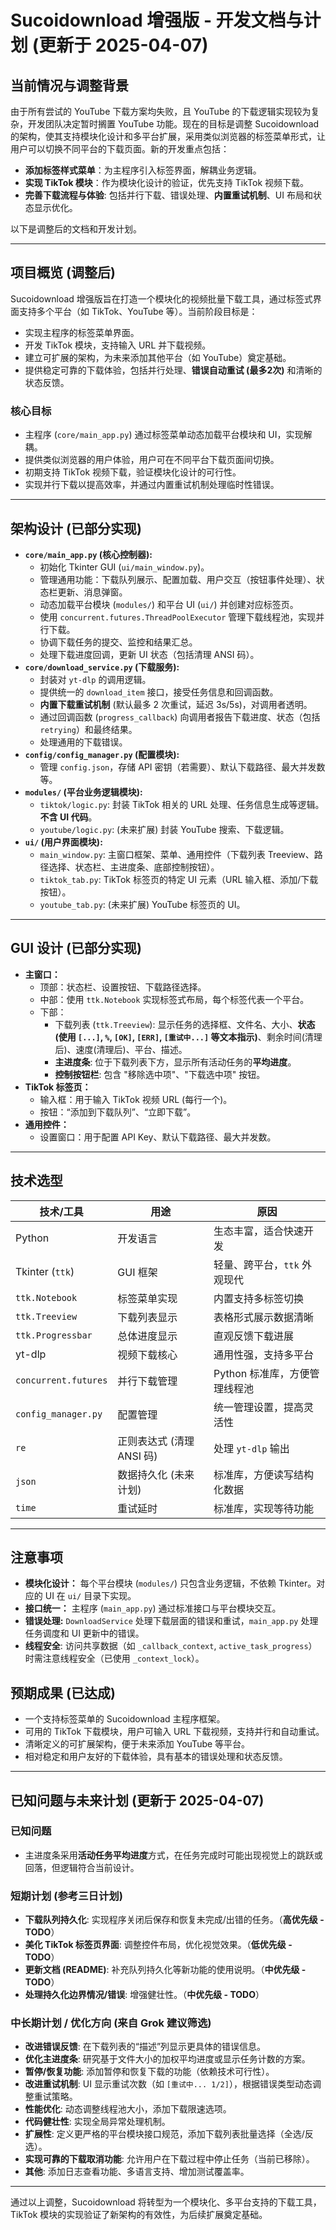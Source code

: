 # Sucoidownload 增强版 - 开发文档与计划 (更新于 2025-04-07)

## 当前情况与调整背景
由于所有尝试的 YouTube 下载方案均失败，且 YouTube 的下载逻辑实现较为复杂，开发团队决定暂时搁置 YouTube 功能。现在的目标是调整 Sucoidownload 的架构，使其支持模块化设计和多平台扩展，采用类似浏览器的标签菜单形式，让用户可以切换不同平台的下载页面。新的开发重点包括：
- **添加标签样式菜单**：为主程序引入标签界面，解耦业务逻辑。
- **实现 TikTok 模块**：作为模块化设计的验证，优先支持 TikTok 视频下载。
- **完善下载流程与体验**: 包括并行下载、错误处理、**内置重试机制**、UI 布局和状态显示优化。

以下是调整后的文档和开发计划。

---

## 项目概览 (调整后)
Sucoidownload 增强版旨在打造一个模块化的视频批量下载工具，通过标签式界面支持多个平台（如 TikTok、YouTube 等）。当前阶段目标是：
- 实现主程序的标签菜单界面。
- 开发 TikTok 模块，支持输入 URL 并下载视频。
- 建立可扩展的架构，为未来添加其他平台（如 YouTube）奠定基础。
- 提供稳定可靠的下载体验，包括并行处理、**错误自动重试 (最多2次)** 和清晰的状态反馈。

### 核心目标
- 主程序 (`core/main_app.py`) 通过标签菜单动态加载平台模块和 UI，实现解耦。
- 提供类似浏览器的用户体验，用户可在不同平台下载页面间切换。
- 初期支持 TikTok 视频下载，验证模块化设计的可行性。
- 实现并行下载以提高效率，并通过内置重试机制处理临时性错误。

---

## 架构设计 (已部分实现)
- **`core/main_app.py` (核心控制器):**
  - 初始化 Tkinter GUI (`ui/main_window.py`)。
  - 管理通用功能：下载队列展示、配置加载、用户交互（按钮事件处理）、状态栏更新、消息弹窗。
  - 动态加载平台模块 (`modules/`) 和平台 UI (`ui/`) 并创建对应标签页。
  - 使用 `concurrent.futures.ThreadPoolExecutor` 管理下载线程池，实现并行下载。
  - 协调下载任务的提交、监控和结果汇总。
  - 处理下载进度回调，更新 UI 状态（包括清理 ANSI 码）。
- **`core/download_service.py` (下载服务):**
  - 封装对 `yt-dlp` 的调用逻辑。
  - 提供统一的 `download_item` 接口，接受任务信息和回调函数。
  - **内置下载重试机制** (默认最多 2 次重试，延迟 3s/5s)，对调用者透明。
  - 通过回调函数 (`progress_callback`) 向调用者报告下载进度、状态（包括 `retrying`）和最终结果。
  - 处理通用的下载错误。
- **`config/config_manager.py` (配置模块):**
  - 管理 `config.json`，存储 API 密钥（若需要）、默认下载路径、最大并发数等。
- **`modules/` (平台业务逻辑模块):**
  - `tiktok/logic.py`: 封装 TikTok 相关的 URL 处理、任务信息生成等逻辑。**不含 UI 代码**。
  - `youtube/logic.py`: (未来扩展) 封装 YouTube 搜索、下载逻辑。
- **`ui/` (用户界面模块):**
  - `main_window.py`: 主窗口框架、菜单、通用控件（下载列表 Treeview、路径选择、状态栏、主进度条、底部控制按钮）。
  - `tiktok_tab.py`: TikTok 标签页的特定 UI 元素（URL 输入框、添加/下载按钮）。
  - `youtube_tab.py`: (未来扩展) YouTube 标签页的 UI。

---

## GUI 设计 (已部分实现)
- **主窗口：**
  - 顶部：状态栏、设置按钮、下载路径选择。
  - 中部：使用 `ttk.Notebook` 实现标签式布局，每个标签代表一个平台。
  - 下部：
      - 下载列表 (`ttk.Treeview`): 显示任务的选择框、文件名、大小、**状态 (使用 `[...]`, `%`, `[OK]`, `[ERR]`, `[重试中...]` 等文本指示)**、剩余时间(清理后)、速度(清理后)、平台、描述。
      - **主进度条**: 位于下载列表下方，显示所有活动任务的**平均进度**。
      - **控制按钮栏**: 包含 "移除选中项"、"下载选中项" 按钮。
- **TikTok 标签页：**
  - 输入框：用于输入 TikTok 视频 URL (每行一个)。
  - 按钮：“添加到下载队列”、“立即下载”。
- **通用控件：**
  - 设置窗口：用于配置 API Key、默认下载路径、最大并发数。

---

## 技术选型
| 技术/工具                   | 用途                         | 原因                              |
|---------------------------|------------------------------|-----------------------------------|
| Python                    | 开发语言                    | 生态丰富，适合快速开发            |
| Tkinter (`ttk`)           | GUI 框架                    | 轻量、跨平台，`ttk` 外观现代      |
| `ttk.Notebook`            | 标签菜单实现                | 内置支持多标签切换                |
| `ttk.Treeview`            | 下载列表显示                | 表格形式展示数据清晰              |
| `ttk.Progressbar`         | 总体进度显示                | 直观反馈下载进展                  |
| yt-dlp                    | 视频下载核心                | 通用性强，支持多平台              |
| `concurrent.futures`      | 并行下载管理                | Python 标准库，方便管理线程池     |
| `config_manager.py`       | 配置管理                   | 统一管理设置，提高灵活性          |
| `re`                      | 正则表达式 (清理 ANSI 码)    | 处理 `yt-dlp` 输出             |
| `json`                    | 数据持久化 (未来计划)        | 标准库，方便读写结构化数据        |
| `time`                    | 重试延时                    | 标准库，实现等待功能              |

---

## 注意事项
- **模块化设计：** 每个平台模块 (`modules/`) 只包含业务逻辑，不依赖 Tkinter。对应的 UI 在 `ui/` 目录下实现。
- **接口统一：** 主程序 (`main_app.py`) 通过标准接口与平台模块交互。
- **错误处理:** `DownloadService` 处理下载层面的错误和重试，`main_app.py` 处理任务调度和 UI 更新中的错误。
- **线程安全**: 访问共享数据（如 `_callback_context`, `active_task_progress`）时需注意线程安全（已使用 `_context_lock`）。

## 预期成果 (已达成)
- 一个支持标签菜单的 Sucoidownload 主程序框架。
- 可用的 TikTok 下载模块，用户可输入 URL 下载视频，支持并行和自动重试。
- 清晰定义的可扩展架构，便于未来添加 YouTube 等平台。
- 相对稳定和用户友好的下载体验，具有基本的错误处理和状态反馈。

---

## 已知问题与未来计划 (更新于 2025-04-07)

### 已知问题
*   主进度条采用**活动任务平均进度**方式，在任务完成时可能出现视觉上的跳跃或回落，但逻辑符合当前设计。

### 短期计划 (参考三日计划)
*   **下载队列持久化**: 实现程序关闭后保存和恢复未完成/出错的任务。（**高优先级 - TODO**）
*   **美化 TikTok 标签页界面**: 调整控件布局，优化视觉效果。（**低优先级 - TODO**）
*   **更新文档 (README)**: 补充队列持久化等新功能的使用说明。（**中优先级 - TODO**）
*   **处理持久化边界情况/错误**: 增强健壮性。（**中优先级 - TODO**）

### 中长期计划 / 优化方向 (来自 Grok 建议筛选)
*   **改进错误反馈**: 在下载列表的“描述”列显示更具体的错误信息。
*   **优化主进度条**: 研究基于文件大小的加权平均进度或显示任务计数的方案。
*   **暂停/恢复功能**: 添加暂停和恢复下载的功能（依赖技术可行性）。
*   **改进重试机制**: UI 显示重试次数（如 `[重试中... 1/2]`），根据错误类型动态调整重试策略。
*   **性能优化**: 动态调整线程池大小，添加下载限速选项。
*   **代码健壮性**: 实现全局异常处理机制。
*   **扩展性**: 定义更严格的平台模块接口规范，添加下载列表批量选择（全选/反选）。
*   **实现可靠的下载取消功能**: 允许用户在下载过程中停止任务（当前已移除）。
*   **其他**: 添加日志查看功能、多语言支持、增加测试覆盖率。

---

通过以上调整，Sucoidownload 将转型为一个模块化、多平台支持的下载工具，TikTok 模块的实现验证了新架构的有效性，为后续扩展奠定基础。

